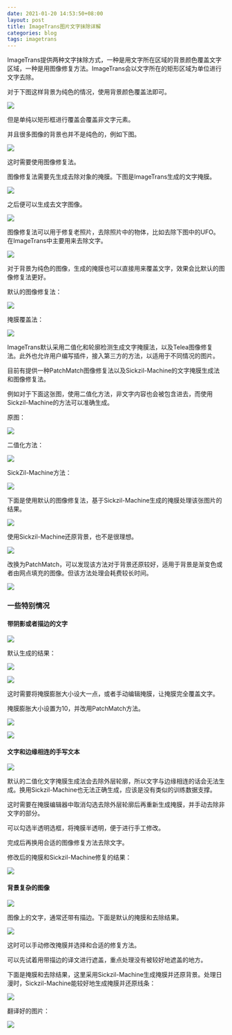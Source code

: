 ```yaml
---
date: 2021-01-20 14:53:50+08:00
layout: post
title: ImageTrans图片文字抹除详解
categories: blog
tags: imagetrans
---
```


ImageTrans提供两种文字抹除方式，一种是用文字所在区域的背景颜色覆盖文字区域，一种是用图像修复方法。ImageTrans会以文字所在的矩形区域为单位进行文字去除。

对于下图这样背景为纯色的情况，使用背景颜色覆盖法即可。

![](/album/imagetrans-text-removal/different_colors.jpg)

但是单纯以矩形框进行覆盖会覆盖非文字元素。

并且很多图像的背景也并不是纯色的，例如下图。

![](/album/imagetrans-text-removal/scrooge.jpg)

这时需要使用图像修复法。

图像修复法需要先生成去除对象的掩膜。下图是ImageTrans生成的文字掩膜。

![](/album/imagetrans-text-removal/scrooge.jpg-mask.png)

之后便可以生成去文字图像。

![](/album/imagetrans-text-removal/scrooge.jpg-text-removed.jpg)

图像修复法可以用于修复老照片，去除照片中的物体，比如去除下图中的UFO。在ImageTrans中主要用来去除文字。

![](/album/imagetrans-text-removal/ufo.jpg)

对于背景为纯色的图像，生成的掩膜也可以直接用来覆盖文字，效果会比默认的图像修复法更好。

默认的图像修复法：

![](/album/imagetrans-text-removal/18_097_one_frame.jpg-text-removed_inpaint.jpg)

掩膜覆盖法：

![](/album/imagetrans-text-removal/18_097_one_frame.jpg-text-removed_cover_text.jpg)

ImageTrans默认采用二值化和轮廓检测生成文字掩膜法，以及Telea图像修复法。此外也允许用户编写插件，接入第三方的方法，以适用于不同情况的图片。

目前有提供一种PatchMatch图像修复法以及Sickzil-Machine的文字掩膜生成法和图像修复法。

例如对于下面这张图，使用二值化方法，非文字内容也会被包含进去，而使用Sickzil-Machine的方法可以准确生成。

原图：

![](/ablum/imagetrans-text-removal/gradual_color_background.jpg)

二值化方法：

![](/ablum/imagetrans-text-removal/gradual_color_background_mask_binary.png)

SickZil-Machine方法：

![](/ablum/imagetrans-text-removal/gradual_color_background_mask_sickzil_machine.png)

下面是使用默认的图像修复法，基于Sickzil-Machine生成的掩膜处理该张图片的结果。

![](/ablum/imagetrans-text-removal/gradual_color_background-text-removed_telea.jpg)

使用Sickzil-Machine还原背景，也不是很理想。

![](/ablum/imagetrans-text-removal/gradual_color_background-text-removed_sickzil.jpg)

改换为PatchMatch，可以发现该方法对于背景还原较好，适用于背景是渐变色或者由网点填充的图像。但该方法处理会耗费较长时间。

![](/ablum/imagetrans-text-removal/gradual_color_background-text-removed_patchmatch.jpg)


### 一些特别情况

#### 带阴影或者描边的文字

![](/ablum/imagetrans-text-removal/big_font_with_background.jpg)

默认生成的结果：

![](/ablum/imagetrans-text-removal/big_font_with_background.jpg-mask_dilation_2.png)

![](/ablum/imagetrans-text-removal/big_font_with_background.jpg-text-removed.jpg)

这时需要将掩膜膨胀大小设大一点，或者手动编辑掩膜，让掩膜完全覆盖文字。

掩膜膨胀大小设置为10，并改用PatchMatch方法。

![](/ablum/imagetrans-text-removal/big_font_with_background.jpg-mask_dilation_10.png)

![](/ablum/imagetrans-text-removal/big_font_with_background.jpg-text-removed_inpaint.jpg)

#### 文字和边缘相连的手写文本

![](/ablum/imagetrans-text-removal/big_font_with_background.jpg)

默认的二值化文字掩膜生成法会去除外层轮廓，所以文字与边缘相连的话会无法生成。换用Sickzil-Machine也无法正确生成，应该是没有类似的训练数据支撑。

这时需要在掩膜编辑器中取消勾选去除外层轮廓后再重新生成掩膜，并手动去除非文字的部分。

可以勾选半透明选框，将掩膜半透明，便于进行手工修改。

完成后再换用合适的图像修复方法去除文字。

修改后的掩膜和Sickzil-Machine修复的结果：

![](/ablum/imagetrans-text-removal/handwritten_text_mask_and_text_removed.jpg)


#### 背景复杂的图像

![](/ablum/imagetrans-text-removal/complex_background.jpg)

图像上的文字，通常还带有描边。下面是默认的掩膜和去除结果。

![](/ablum/imagetrans-text-removal/complex_background_mask_text_removed.jpg)

这时可以手动修改掩膜并选择和合适的修复方法。

可以先试着用带描边的译文进行遮盖，重点处理没有被较好地遮盖的地方。

下面是掩膜和去除结果，这里采用Sickzil-Machine生成掩膜并还原背景。处理日漫时，Sickzil-Machine能较好地生成掩膜并还原线条：

![](/ablum/imagetrans-text-removal/complex_background_mask_text_removed_edited.jpg)

翻译好的图片：

![](/ablum/imagetrans-text-removal/complex_background_translated.png)






